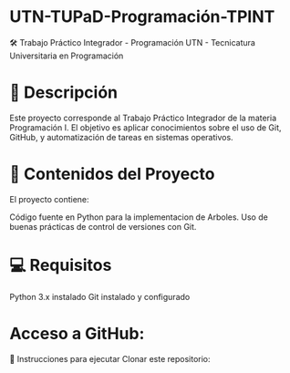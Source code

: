 # UTN-TUPaD-Programación-TPINT
🛠️ Trabajo Práctico Integrador - Programación
UTN - Tecnicatura Universitaria en Programación

# 📌 Descripción
Este proyecto corresponde al Trabajo Práctico Integrador de la materia Programación I.
El objetivo es aplicar conocimientos sobre el uso de Git, GitHub, y automatización de tareas en sistemas operativos.

# 🧾 Contenidos del Proyecto
El proyecto contiene:

Código fuente en Python para la implementacion de Arboles.
Uso de buenas prácticas de control de versiones con Git.
# 💻 Requisitos
Python 3.x instalado
Git instalado y configurado
# Acceso a GitHub: 

🚀 Instrucciones para ejecutar
Clonar este repositorio:

